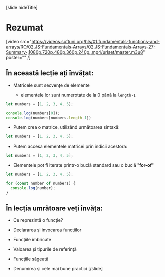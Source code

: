 [slide hideTitle]
# Rezumat

[video src="https://videos.softuni.org/hls/01.fundamentals-functions-and-arrays/RO/02.JS-Fundamentals-Arrays/02.JS-Fundamentals-Arrays-27-Summary-,1080p,720p,480p,360p,240p,.mp4/urlset/master.m3u8" poster="" /]

## În această lecție ați învățat: 

- Matricele sunt secvențe de elemente 

    - elementele lor sunt numerotate de la  0 până la `length-1`

``` js live
let numbers = [1, 2, 3, 4, 5];

console.log(numbers[0]);
console.log(numbers[numbers.length-1])
```

- Putem crea o matrice, utilizând următoarea sintaxă: 
``` js 
let numbers = [1, 2, 3, 4, 5];
```
- Putem accesa elementele matricei prin indicii acestora:

``` js 
let numbers = [1, 2, 3, 4, 5];
```
- Elementele pot fi iterate printr-o buclă standard sau o buclă "**for-of**" 
``` js live
let numbers = [1, 2, 3, 4, 5];

for (const number of numbers) {
  console.log(number);
}
```

## În lecția umrătoare veți învăța:

- Ce reprezintă o funcție?

- Declararea și invocarea funcțiilor

- Funcțiile imbricate

- Valoarea și tipurile de referință

- Funcțiile săgeată

- Denumirea și cele mai bune practici
[/slide]

